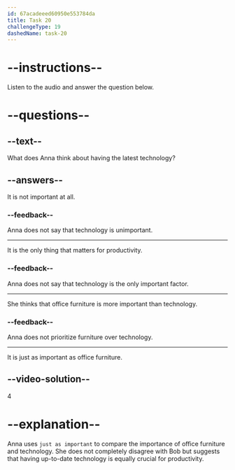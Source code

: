 ```yaml
---
id: 67acadeeed60950e553784da
title: Task 20
challengeType: 19
dashedName: task-20
---
```


<!-- (Audio) Anna: Not necessarily. Having the latest technology can be just as important. -->

# --instructions--

Listen to the audio and answer the question below.

# --questions--

## --text--

What does Anna think about having the latest technology?

## --answers--

It is not important at all.

### --feedback--

Anna does not say that technology is unimportant.

---

It is the only thing that matters for productivity.

### --feedback--

Anna does not say that technology is the only important factor.

---

She thinks that office furniture is more important than technology.

### --feedback--

Anna does not prioritize furniture over technology.

---

It is just as important as office furniture.

## --video-solution--

4

# --explanation--

Anna uses `just as important` to compare the importance of office furniture and technology. She does not completely disagree with Bob but suggests that having up-to-date technology is equally crucial for productivity.
